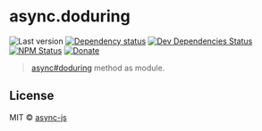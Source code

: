 # async.doduring

![Last version](https://img.shields.io/github/tag/async-js/async.doduring.svg?style=flat-square)
[![Dependency status](http://img.shields.io/david/async-js/async.doduring.svg?style=flat-square)](https://david-dm.org/async-js/async.doduring)
[![Dev Dependencies Status](http://img.shields.io/david/dev/async-js/async.doduring.svg?style=flat-square)](https://david-dm.org/async-js/async.doduring#info=devDependencies)
[![NPM Status](http://img.shields.io/npm/dm/async.doduring.svg?style=flat-square)](https://www.npmjs.org/package/async.doduring)
[![Donate](https://img.shields.io/badge/donate-paypal-blue.svg?style=flat-square)](https://paypal.me/kikobeats)

> [async#doduring](https://github.com/async-js/async#async.doduring) method as module.

## License

MIT © [async-js](https://github.com/async-js)
